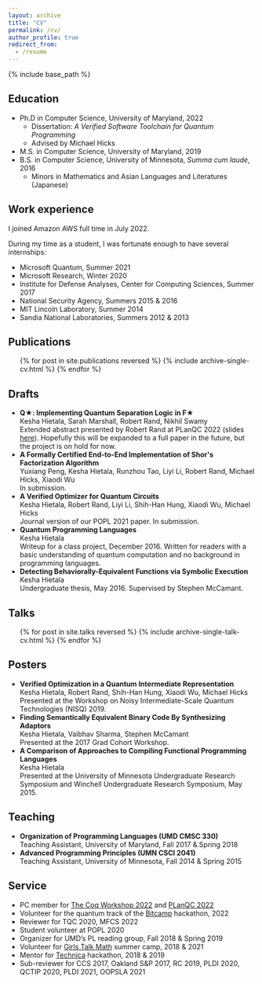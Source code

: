 ```yaml
---
layout: archive
title: "CV"
permalink: /cv/
author_profile: true
redirect_from:
  - /resume
---
```


{% include base_path %}

## Education
* Ph.D in Computer Science, University of Maryland, 2022
  * Dissertation: *A Verified Software Toolchain for Quantum Programming* <a href="../files/drafts/khieta-dissertation.pdf"><i class="fas fa-fw fa-file-pdf zoom" aria-hidden="true"></i></a>
  * Advised by Michael Hicks
* M.S. in Computer Science, University of Maryland, 2019
* B.S. in Computer Science, University of Minnesota, *Summa cum laude*, 2016
  * Minors in Mathematics and Asian Languages and Literatures (Japanese)

##  Work experience
I joined Amazon AWS full time in July 2022. 

During my time as a student, I was fortunate enough to have several internships:
* Microsoft Quantum, Summer 2021
* Microsoft Research, Winter 2020
* Institute for Defense Analyses, Center for Computing Sciences, Summer 2017
* National Security Agency, Summers 2015 & 2016
* MIT Lincoln Laboratory, Summer 2014
* Sandia National Laboratories, Summers 2012 & 2013

## Publications
  <ul>{% for post in site.publications reversed %}
    {% include archive-single-cv.html %}
  {% endfor %}</ul>
  
## Drafts
* **Q★: Implementing Quantum Separation Logic in F★** <a href="../files/drafts/qstar-planqc22.pdf"><i class="fas fa-fw fa-file-pdf zoom" aria-hidden="true"></i></a>  
  Kesha Hietala, Sarah Marshall, Robert Rand, Nikhil Swamy  
  Extended abstract presented by Robert Rand at PLanQC 2022 (slides [here](../files/slides/qstar-planqc22.pdf)). Hopefully this will be expanded to a full paper in the future, but the project is on hold for now.
* **A Formally Certified End-to-End Implementation of Shor's Factorization Algorithm** <a href="https://arxiv.org/abs/2204.07112"><i class="fas fa-fw fa-link zoom" aria-hidden="true"></i></a>  
  Yuxiang Peng, Kesha Hietala, Runzhou Tao, Liyi Li, Robert Rand, Michael Hicks, Xiaodi Wu  
  In submission.
* **A Verified Optimizer for Quantum Circuits** <a href="../files/drafts/voqc-journal-draft.pdf"><i class="fas fa-fw fa-file-pdf zoom" aria-hidden="true"></i></a>  
  Kesha Hietala, Robert Rand, Liyi Li, Shih-Han Hung, Xiaodi Wu, Michael Hicks  
  Journal version of our POPL 2021 paper. In submission.
* **Quantum Programming Languages** <a href="../files/drafts/quantum-pl-survey.pdf"><i class="fas fa-fw fa-file-pdf zoom" aria-hidden="true"></i></a>  
  Kesha Hietala  
  Writeup for a class project, December 2016. Written for readers with a basic understanding of quantum computation and no background in programming languages.
* **Detecting Behaviorally-Equivalent Functions via Symbolic Execution** <a href="../files/drafts/khieta-undergrad-thesis.pdf"><i class="fas fa-fw fa-file-pdf zoom" aria-hidden="true"></i></a>  
  Kesha Hietala  
  Undergraduate thesis, May 2016. Supervised by Stephen McCamant.
  
## Talks
  <ul>{% for post in site.talks reversed %}
    {% include archive-single-talk-cv.html %}
  {% endfor %}</ul>
  
## Posters
* **Verified Optimization in a Quantum Intermediate Representation** <a href="../files/posters/sqir-nisq19.pdf"><i class="fas fa-fw fa-file-pdf zoom" aria-hidden="true"></i></a>  
  Kesha Hietala, Robert Rand, Shih-Han Hung, Xiaodi Wu, Michael Hicks  
  Presented at the Workshop on Noisy Intermediate-Scale Quantum Technologies (NISQ) 2019.
* **Finding Semantically Equivalent Binary Code By Synthesizing Adaptors** <a href="../files/posters/adaptor-synth-poster.pdf"><i class="fas fa-fw fa-file-pdf zoom" aria-hidden="true"></i></a>  
  Kesha Hietala, Vaibhav Sharma, Stephen McCamant  
  Presented at the 2017 Grad Cohort Workshop.
* **A Comparison of Approaches to Compiling Functional Programming Languages** <a href="../files/posters/compiling-functional-languages-poster.pdf"><i class="fas fa-fw fa-file-pdf zoom" aria-hidden="true"></i></a>  
  Kesha Hietala  
  Presented at the University of Minnesota Undergraduate Research Symposium and Winchell Undergraduate Research Symposium, May 2015.

## Teaching
* **Organization of Programming Languages (UMD CMSC 330)**  
Teaching Assistant, University of Maryland, Fall 2017 & Spring 2018
* **Advanced Programming Principles (UMN CSCI 2041)**  
Teaching Assistant, University of Minnesota, Fall 2014 & Spring 2015

## Service
* PC member for [The Coq Workshop 2022](https://coq-workshop.gitlab.io/2022/) and [PLanQC 2022](https://icfp22.sigplan.org/home/planqc-2022)
* Volunteer for the quantum track of the [Bitcamp](https://bit.camp/) hackathon, 2022
* Reviewer for TQC 2020, MFCS 2022
* Student volunteer at POPL 2020
* Organizer for UMD’s PL reading group, Fall 2018 & Spring 2019
* Volunteer for [Girls Talk Math](http://gtm.math.umd.edu/) summer camp, 2018 & 2021
* Mentor for [Technica](https://gotechnica.org/) hackathon, 2018 & 2019
* Sub-reviewer for CCS 2017, Oakland S&P 2017, RC 2019, PLDI 2020, QCTIP 2020, PLDI 2021, OOPSLA 2021